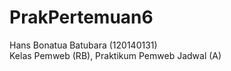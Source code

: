# PrakPertemuan6
Hans Bonatua Batubara (120140131) <br>
Kelas Pemweb (RB), Praktikum Pemweb Jadwal (A)
